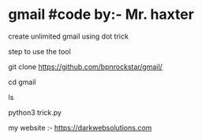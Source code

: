 # gmail          #code by:- Mr. haxter  

create unlimited gmail using dot trick

step to use the tool

git clone https://github.com/bpnrockstar/gmail/

cd gmail

ls

python3 trick.py


my website :- https://darkwebsolutions.com
